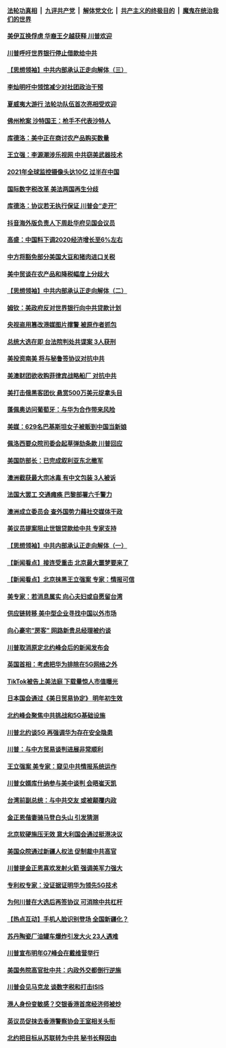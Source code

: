 ####  [法轮功真相](../../../../basic/blob/master/README.md?t=12080013) &nbsp;|&nbsp; [九评共产党](../../../../9ping.md/blob/master/README.md?t=12080013) &nbsp;|&nbsp; [解体党文化](../../../../jtdwh.md/blob/master/README.md?t=12080013)  &nbsp;|&nbsp; [共产主义的终极目的](../../../../gczydzjmd.md/blob/master/README.md?t=12080013) &nbsp;|&nbsp; [魔鬼在统治我们的世界](../../../../mgztzwmdsj.md/blob/master/README.md?t=12080013) 

#### [美伊互换俘虏 华裔王夕越获释 川普欢迎](../pages/nsc418/n11707343.md?t=12080013) 

#### [川普呼吁世界银行停止借款给中共](../pages/nsc418/n11707250.md?t=12080013) 

#### [【思想领袖】中共内部承认正走向解体（三）](../pages/nsc418/n11707193.md?t=12080013) 

#### [李灿明吁中领馆减少对社团政治干预](../pages/nsc418/n11705090.md?t=12080013) 

#### [夏威夷大游行 法轮功队伍首次亮相受欢迎](../pages/nsc418/n11703448.md?t=12080013) 

#### [佛州枪案 沙特国王：枪手不代表沙特人](../pages/nsc418/n11706084.md?t=12080013) 

#### [库德洛：美中正在商讨农产品购买数量](../pages/nsc418/n11706324.md?t=12080013) 

#### [王立强：李源潮涉乐视网 中共窃美武器技术](../pages/nsc418/n11706111.md?t=12080013) 

#### [2021年全球监控摄像头达10亿 过半在中国](../pages/nsc418/n11706046.md?t=12080013) 

#### [国际数字税改革 美法两国再生分歧](../pages/nsc418/n11706152.md?t=12080013) 

#### [库德洛：协议若无执行保证 川普会“走开”](../pages/nsc418/n11706070.md?t=12080013) 

#### [抖音海外版负责人下周赴华府见国会议员](../pages/nsc418/n11705847.md?t=12080013) 

#### [高盛：中国料下调2020经济增长至6%左右](../pages/nsc418/n11705789.md?t=12080013) 

#### [中方将豁免部分美国大豆和猪肉进口关税](../pages/nsc418/n11705623.md?t=12080013) 

#### [美中贸谈在农产品和降税幅度上分歧大](../pages/nsc418/n11705271.md?t=12080013) 

#### [【思想领袖】中共内部承认正走向解体（二）](../pages/nsc418/n11704968.md?t=12080013) 

#### [姆钦：美政府反对世界银行向中共贷款计划](../pages/nsc418/n11703992.md?t=12080013) 

#### [央视盗用篡改港媒图片撑警 被原作者抓包](../pages/nsc418/n11704805.md?t=12080013) 

#### [总统大选在即 台法院判处共谍案 3人获刑](../pages/nsc418/n11703917.md?t=12080013) 

#### [美投资南美 将与秘鲁签协议对抗中共](../pages/nsc418/n11703813.md?t=12080013) 

#### [美澳财团欲收购菲律宾战略船厂 对抗中共](../pages/nsc418/n11703819.md?t=12080013) 

#### [美打击俄黑客团伙 悬赏500万美元捉拿头目](../pages/nsc418/n11703749.md?t=12080013) 

#### [蓬佩奥访问葡萄牙：与华为合作带来风险](../pages/nsc418/n11703525.md?t=12080013) 

#### [美媒：629名巴基斯坦女子被贩到中国当新娘](../pages/nsc418/n11703260.md?t=12080013) 

#### [佩洛西要众院司委会起草弹劾条款 川普回应](../pages/nsc418/n11703336.md?t=12080013) 

#### [美国防部长：已完成叙利亚东北撤军](../pages/nsc418/n11703184.md?t=12080013) 

#### [澳洲截获最大宗冰毒 有中文包装 3人被诉](../pages/nsc418/n11703253.md?t=12080013) 

#### [法国大罢工 交通瘫痪 巴黎部署六千警力](../pages/nsc418/n11702578.md?t=12080013) 

#### [澳洲成立委员会 查外国势力藉社交媒体干政](../pages/nsc418/n11702722.md?t=12080013) 

#### [美议员提案阻止世银贷款给中共 专家支持](../pages/nsc418/n11702109.md?t=12080013) 

#### [【思想领袖】中共内部承认正走向解体（一）](../pages/nsc418/n11701493.md?t=12080013) 

#### [【新闻看点】接连受重击 北京最大噩梦要来了](../pages/nsc418/n11700803.md?t=12080013) 

#### [【新闻看点】北京抹黑王立强案 专家：情报可信](../pages/nsc418/n11700936.md?t=12080013) 

#### [美专家：若消息属实 向心夫妇或自愿留台湾](../pages/nsc418/n11701080.md?t=12080013) 

#### [供应链转移 美中型企业寻找中国以外市场](../pages/nsc418/n11701063.md?t=12080013) 

#### [向心豪宅“房客” 网路新贵总经理被约谈](../pages/nsc418/n11700880.md?t=12080013) 

#### [川普取消原定北约峰会后的新闻发布会](../pages/nsc418/n11700875.md?t=12080013) 

#### [英国首相：考虑把华为排除在5G网络之外](../pages/nsc418/n11700822.md?t=12080013) 

#### [TikTok被告上美法庭 下载量惊人市值曝光](../pages/nsc418/n11700578.md?t=12080013) 

#### [日本国会通过《美日贸易协定》 明年初生效](../pages/nsc418/n11700341.md?t=12080013) 

#### [北约峰会聚焦中共挑战和5G基础设施](../pages/nsc418/n11700587.md?t=12080013) 

#### [川普北约谈5G 再强调华为存在安全隐患](../pages/nsc418/n11700492.md?t=12080013) 

#### [川普：与中方贸易谈判进展非常顺利](../pages/nsc418/n11700511.md?t=12080013) 

#### [王立强案 美专家：窥见中共情报系统运作](../pages/nsc418/n11700022.md?t=12080013) 

#### [川普女婿库什纳参与美中谈判 会晤崔天凯](../pages/nsc418/n11699988.md?t=12080013) 

#### [台湾前副总统：与中共交友 或被颠覆内政](../pages/nsc418/n11699672.md?t=12080013) 

#### [金正恩偕妻骑马登白头山 引发猜测](../pages/nsc418/n11699820.md?t=12080013) 

#### [北京软硬施压无效 意大利国会通过挺港决议](../pages/nsc418/n11699168.md?t=12080013) 

#### [美国众院通过新疆人权法 促制裁中共高官](../pages/nsc418/n11698563.md?t=12080013) 

#### [川普提金正恩喜欢发射火箭 强调美军力强大](../pages/nsc418/n11698413.md?t=12080013) 

#### [专利权专家：没证据证明华为领先5G技术](../pages/nsc418/n11698212.md?t=12080013) 

#### [为何川普在大选后再签协议 可消除中共杠杆](../pages/nsc418/n11698473.md?t=12080013) 

#### [【热点互动】手机人脸识别登场 全国新疆化？](../pages/nsc418/n11698314.md?t=12080013) 

#### [苏丹陶瓷厂油罐车爆炸引发大火 23人遇难](../pages/nsc418/n11698350.md?t=12080013) 

#### [川普宣布明年G7峰会在戴维营举行](../pages/nsc418/n11698268.md?t=12080013) 

#### [美国务院高官批中共：内政外交都倒行逆施](../pages/nsc418/n11698239.md?t=12080013) 

#### [川普会见马克龙 谈数字税和打击ISIS](../pages/nsc418/n11698157.md?t=12080013) 

#### [港人身份变敏感？交银香港首席经济师被炒](../pages/nsc418/n11697873.md?t=12080013) 

#### [英议员促抹去香港警察协会王室相关头衔](../pages/nsc418/n11697875.md?t=12080013) 

#### [北约把目标从苏联转为中共 秘书长释因由](../pages/nsc418/n11697901.md?t=12080013) 

